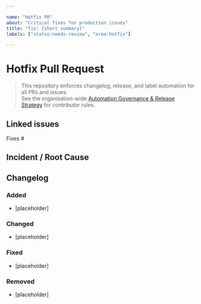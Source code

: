 ```yaml
---

name: "Hotfix PR"  
about: "Critical fixes for production issues"  
title: "fix: {short summary}"  
labels: ["status:needs-review", "area:hotfix"]  

---
```


# Hotfix Pull Request

> This repository enforces changelog, release, and label automation for all PRs and issues.  
> See the organisation-wide [Automation Governance & Release Strategy](https://github.com/lightspeedwp/.github/blob/main/AUTOMATION_GOVERNANCE.md) for contributor rules.

## Linked issues

<!--
List any related issues by number (e.g. fixes #456, incident ref #789).
-->

Fixes #

## Incident / Root Cause

<!--
Summarise the incident or bug and the root cause (add links if needed).
-->

## Changelog

<!--
Required for release automation.
Format: Keep a Changelog.
Categories: Added, Changed, Fixed, Removed.
User-facing notes only. Internal-only PRs (rare) may use the `skip-changelog` label.
Example:
### Fixed
- Checkout fails when shipping method changes on mobile. (Fixes #456)
-->

### Added

- [placeholder]

### Changed

- [placeholder]

### Fixed

- [placeholder]

### Removed

- [placeholder]

<!--
If no user-facing changelog entry is needed, apply the skip-changelog label to this PR.
-->
